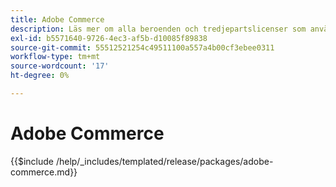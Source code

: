 ```yaml
---
title: Adobe Commerce
description: Läs mer om alla beroenden och tredjepartslicenser som används i Adobe Commerce.
exl-id: b5571640-9726-4ec3-af5b-d10085f89838
source-git-commit: 55512521254c49511100a557a4b00cf3ebee0311
workflow-type: tm+mt
source-wordcount: '17'
ht-degree: 0%

---
```


# Adobe Commerce

{{$include /help/_includes/templated/release/packages/adobe-commerce.md}}

<!-- Last updated from includes: 2025-04-11 12:10:38 -->
